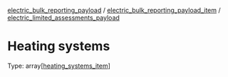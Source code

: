 


  
[electric_bulk_reporting_payload](electric_bulk_reporting_payload.md) / [electric_bulk_reporting_payload_item](electric_bulk_reporting_payload_item.md) / [electric_limited_assessments_payload](electric_limited_assessments_payload.md)
# Heating systems
  
Type: array[[heating_systems_item](heating_systems_item.md)]